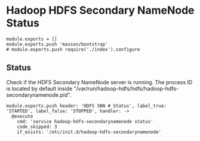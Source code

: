 
# Hadoop HDFS Secondary NameNode Status

    module.exports = []
    module.exports.push 'masson/bootstrap'
    # module.exports.push require('./index').configure

## Status

Check if the HDFS Secondary NameNode server is running. The process ID is
located by default inside "/var/run/hadoop-hdfs/hdfs/hadoop-hdfs-secondarynamenode.pid".

    module.exports.push header: 'HDFS SNN # Status', label_true: 'STARTED', label_false: 'STOPPED', handler: ->
      @execute
        cmd: 'service hadoop-hdfs-secondarynamenode status'
        code_skipped: 3
        if_exists: '/etc/init.d/hadoop-hdfs-secondarynamenode'
